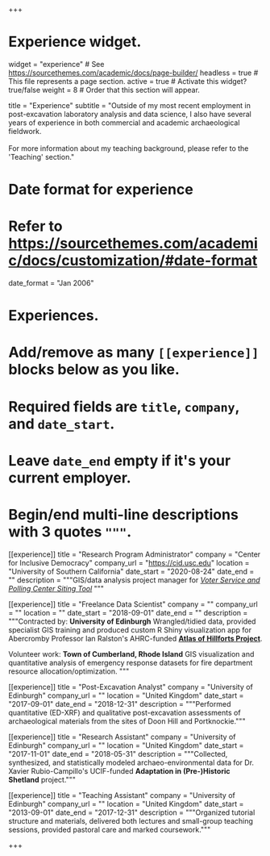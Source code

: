 +++
# Experience widget.
widget = "experience"  # See https://sourcethemes.com/academic/docs/page-builder/
headless = true  # This file represents a page section.
active = true  # Activate this widget? true/false
weight = 8  # Order that this section will appear.

title = "Experience"
subtitle = "Outside of my most recent employment in post-excavation laboratory analysis and data science, I also have several years of experience in both commercial and academic archaeological fieldwork.<br/><br/> For more information about my teaching background, please refer to the 'Teaching' section."

# Date format for experience
#   Refer to https://sourcethemes.com/academic/docs/customization/#date-format
date_format = "Jan 2006"

# Experiences.
#   Add/remove as many `[[experience]]` blocks below as you like.
#   Required fields are `title`, `company`, and `date_start`.
#   Leave `date_end` empty if it's your current employer.
#   Begin/end multi-line descriptions with 3 quotes `"""`.
[[experience]]
  title = "Research Program Administrator"
  company = "Center for Inclusive Democracy"
  company_url = "https://cid.usc.edu"
  location = "University of Southern California"
  date_start = "2020-08-24"
  date_end = ""
  description = """GIS/data analysis project manager for [*Voter Service and Polling Center Siting Tool*](https://cid.usc.edu/sitingtool)
  """
  
[[experience]]
  title = "Freelance Data Scientist"
  company = ""
  company_url = ""
  location = ""
  date_start = "2018-09-01"
  date_end = ""
  description = """Contracted by: **University of Edinburgh**
  Wrangled/tidied data, provided specialist GIS training and produced custom R Shiny visualization app for Abercromby Professor Ian Ralston's AHRC-funded [**Atlas of Hillforts Project**](https://hillforts.arch.ox.ac.uk/).
  
  Volunteer work: **Town of Cumberland, Rhode Island**
  GIS visualization and quantitative analysis of emergency response datasets for fire department resource allocation/optimization.
  """

[[experience]]
  title = "Post-Excavation Analyst"
  company = "University of Edinburgh"
  company_url = ""
  location = "United Kingdom"
  date_start = "2017-09-01"
  date_end = "2018-12-31"
  description = """Performed quantitative (ED-XRF) and qualitative post-excavation assessments of archaeological materials from the sites of Doon Hill and Portknockie."""
  
[[experience]]
  title = "Research Assistant"
  company = "University of Edinburgh"
  company_url = ""
  location = "United Kingdom"
  date_start = "2017-11-01"
  date_end = "2018-05-31"
  description = """Collected, synthesized, and statistically modeled archaeo-environmental data for Dr. Xavier Rubio-Campillo's UCIF-funded **Adaptation in (Pre-)Historic Shetland** project."""
  
[[experience]]
  title = "Teaching Assistant"
  company = "University of Edinburgh"
  company_url = ""
  location = "United Kingdom"
  date_start = "2013-09-01"
  date_end = "2017-12-31"
  description = """Organized tutorial structure and materials, delivered both lectures and small-group teaching sessions, provided pastoral care and marked coursework."""

+++
